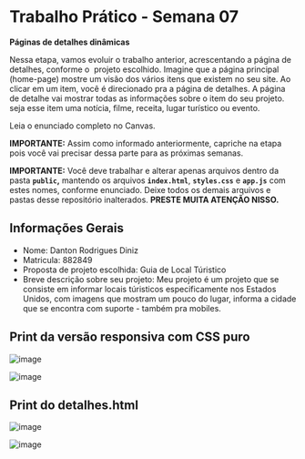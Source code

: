 # Trabalho Prático - Semana 07

**Páginas de detalhes dinâmicas**

Nessa etapa, vamos evoluir o trabalho anterior, acrescentando a página de detalhes, conforme o  projeto escolhido. Imagine que a página principal (home-page) mostre um visão dos vários itens que existem no seu site. Ao clicar em um item, você é direcionado pra a página de detalhes. A página de detalhe vai mostrar todas as informações sobre o item do seu projeto. seja esse item uma notícia, filme, receita, lugar turístico ou evento.

Leia o enunciado completo no Canvas. 

**IMPORTANTE:** Assim como informado anteriormente, capriche na etapa pois você vai precisar dessa parte para as próximas semanas. 

**IMPORTANTE:** Você deve trabalhar e alterar apenas arquivos dentro da pasta **`public`,** mantendo os arquivos **`index.html`**, **`styles.css`** e **`app.js`** com estes nomes, conforme enunciado. Deixe todos os demais arquivos e pastas desse repositório inalterados. **PRESTE MUITA ATENÇÃO NISSO.**

## Informações Gerais

 - Nome: Danton Rodrigues Diniz
- Matricula: 882849
- Proposta de projeto escolhida: Guia de Local Túristico
- Breve descrição sobre seu projeto: Meu projeto é um projeto que se consiste em informar locais túristicos especificamente nos Estados Unidos, com imagens que mostram um pouco do lugar, informa a cidade que se encontra com suporte - também pra mobiles.

## Print da versão responsiva com CSS puro

![image](https://github.com/user-attachments/assets/14f182f6-e937-4c74-a1f3-108c37742351)



![image](https://github.com/user-attachments/assets/29c767da-bd8c-4b49-81b1-f837887d746e)



## Print do detalhes.html

![image](https://github.com/user-attachments/assets/14bb27aa-3982-4f3f-b5e2-d04a9102881d)

![image](https://github.com/user-attachments/assets/84d80ca0-f9cb-43d4-bffe-d2d655362af7)






